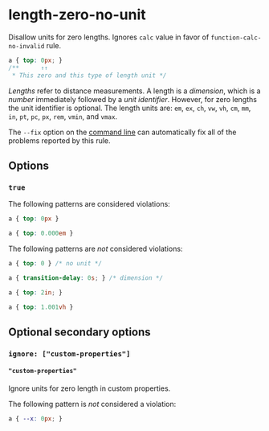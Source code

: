 # length-zero-no-unit

Disallow units for zero lengths. Ignores `calc` value in favor of `function-calc-no-invalid` rule.

```css
a { top: 0px; }
/**      ↑↑
 * This zero and this type of length unit */
```

*Lengths* refer to distance measurements. A length is a *dimension*, which is a *number* immediately followed by a *unit identifier*. However, for zero lengths the unit identifier is optional. The length units are: `em`, `ex`, `ch`, `vw`, `vh`, `cm`, `mm`, `in`, `pt`, `pc`, `px`, `rem`, `vmin`, and `vmax`.

The `--fix` option on the [command line](../../../docs/user-guide/cli.md#autofixing-errors) can automatically fix all of the problems reported by this rule.

## Options

### `true`

The following patterns are considered violations:

```css
a { top: 0px }
```

```css
a { top: 0.000em }
```

The following patterns are *not* considered violations:

```css
a { top: 0 } /* no unit */
```

```css
a { transition-delay: 0s; } /* dimension */
```

```css
a { top: 2in; }
```

```css
a { top: 1.001vh }
```

## Optional secondary options

### `ignore: ["custom-properties"]`

#### `"custom-properties"`

Ignore units for zero length in custom properties.

The following pattern is *not* considered a violation:

```css
a { --x: 0px; }
```
